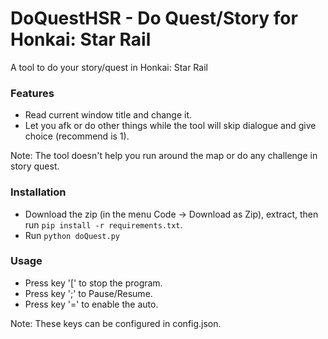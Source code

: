 # DoQuestHSR - Do Quest/Story for Honkai: Star Rail
A tool to do your story/quest in Honkai: Star Rail

### Features
- Read current window title and change it.
- Let you afk or do other things while the tool will skip dialogue and give choice (recommend is 1).

Note: The tool doesn't help you run around the map or do any challenge in story quest.

### Installation
- Download the zip (in the menu Code -> Download as Zip), extract, then run `pip install -r requirements.txt`.
- Run `python doQuest.py`

### Usage
- Press key '[' to stop the program.
- Press key ';' to Pause/Resume.
- Press key '=' to enable the auto.

Note: These keys can be configured in config.json.
